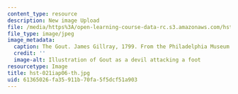 ```yaml
---
content_type: resource
description: New image Upload
file: /media/https%3A/open-learning-course-data-rc.s3.amazonaws.com/hst-021-musculoskeletal-pathophysiology-january-iap-2006/61365026fa35911b70fa5f5dcf51a903_hst-021iap06-th.jpg
file_type: image/jpeg
image_metadata:
  caption: The Gout. James Gillray, 1799. From the Philadelphia Museum of Art.
  credit: ''
  image-alt: Illustration of Gout as a devil attacking a foot
resourcetype: Image
title: hst-021iap06-th.jpg
uid: 61365026-fa35-911b-70fa-5f5dcf51a903
---
```


